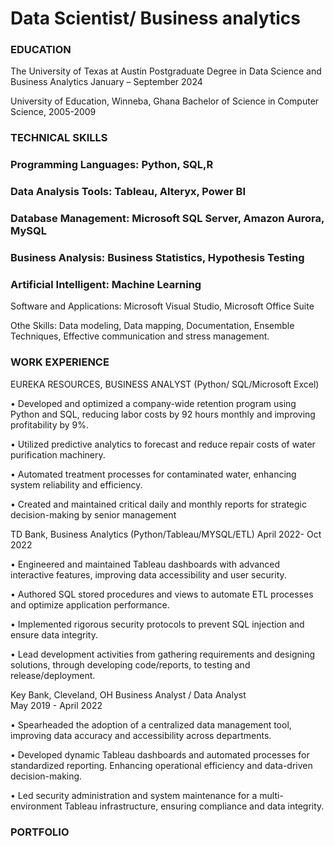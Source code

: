 # Data Scientist/ Business analytics

### EDUCATION
 
The University of Texas at Austin
Postgraduate Degree in Data Science and Business Analytics
January – September 2024

University of Education, Winneba, Ghana
Bachelor of Science in Computer Science, 2005-2009


### TECHNICAL SKILLS
 
### Programming Languages: Python, SQL,R

### Data Analysis Tools: Tableau, Alteryx, Power BI

### Database Management: Microsoft SQL Server, Amazon Aurora, MySQL

### Business Analysis: Business Statistics, Hypothesis Testing

### Artificial Intelligent: Machine Learning

Software and Applications: Microsoft Visual Studio, Microsoft Office Suite

Othe Skills: Data modeling, Data mapping, Documentation, Ensemble Techniques,
Effective communication and stress management.



### WORK EXPERIENCE
EUREKA RESOURCES, BUSINESS ANALYST
 (Python/ SQL/Microsoft Excel)

•	Developed and optimized a company-wide retention program using Python and SQL, reducing labor costs by 92 hours monthly and improving profitability by 9%.

•	Utilized predictive analytics to forecast and reduce repair costs of water purification machinery.

•	Automated treatment processes for contaminated water, enhancing system reliability and efficiency.

•	Created and maintained critical daily and monthly reports for strategic decision-making by senior management

TD Bank, Business Analytics
  (Python/Tableau/MYSQL/ETL)
 April 2022- Oct 2022

•	Engineered and maintained Tableau dashboards with advanced interactive features, improving data accessibility and user security.

•	Authored SQL stored procedures and views to automate ETL processes and optimize application performance.

•	Implemented rigorous security protocols to prevent SQL injection and ensure data integrity.

•	Lead development activities from gathering requirements and designing solutions, through developing code/reports, to testing and release/deployment.


Key Bank, Cleveland, OH
Business Analyst / Data Analyst  
May 2019 - April 2022                        

•	Spearheaded the adoption of a centralized data management tool, improving data accuracy and accessibility across departments.

•	Developed dynamic Tableau dashboards and automated processes for standardized reporting. Enhancing operational efficiency and data-driven decision-making.

•	Led security administration and system maintenance for a multi-environment Tableau infrastructure, ensuring compliance and data integrity.

### PORTFOLIO

